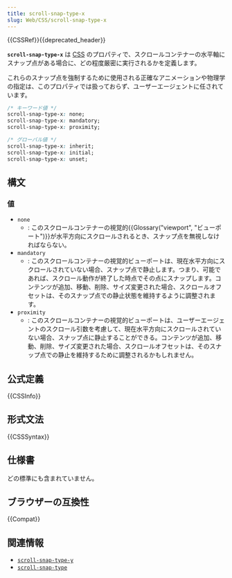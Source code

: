 ```yaml
---
title: scroll-snap-type-x
slug: Web/CSS/scroll-snap-type-x
---
```

{{CSSRef}}{{deprecated_header}}

**`scroll-snap-type-x`** は [CSS](/ja/docs/Web/CSS) のプロパティで、スクロールコンテナーの水平軸にスナップ点がある場合に、どの程度厳密に実行されるかを定義します。

これらのスナップ点を強制するために使用される正確なアニメーションや物理学の指定は、このプロパティでは扱っておらず、ユーザーエージェントに任されています。

```css
/* キーワード値 */
scroll-snap-type-x: none;
scroll-snap-type-x: mandatory;
scroll-snap-type-x: proximity;

/* グローバル値 */
scroll-snap-type-x: inherit;
scroll-snap-type-x: initial;
scroll-snap-type-x: unset;
```

## 構文

### 値

- `none`
  - : このスクロールコンテナーの視覚的{{Glossary("viewport", "ビューポート")}}が水平方向にスクロールされるとき、スナップ点を無視しなければならない。
- `mandatory`
  - : このスクロールコンテナーの視覚的ビューポートは、現在水平方向にスクロールされていない場合、スナップ点で静止します。つまり、可能であれば、スクロール動作が終了した時点でその点にスナップします。コンテンツが追加、移動、削除、サイズ変更された場合、スクロールオフセットは、そのスナップ点での静止状態を維持するように調整されます。
- `proximity`
  - : このスクロールコンテナーの視覚的ビューポートは、ユーザーエージェントのスクロール引数を考慮して、現在水平方向にスクロールされていない場合、スナップ点に静止することができる。コンテンツが追加、移動、削除、サイズ変更された場合、スクロールオフセットは、そのスナップ点での静止を維持するために調整されるかもしれません。

## 公式定義

{{CSSInfo}}

## 形式文法

{{CSSSyntax}}

## 仕様書

どの標準にも含まれていません。

## ブラウザーの互換性

{{Compat}}

## 関連情報

- [`scroll-snap-type-y`](/ja/docs/Web/CSS/scroll-snap-type-y)
- [`scroll-snap-type`](/ja/docs/Web/CSS/scroll-snap-type)
